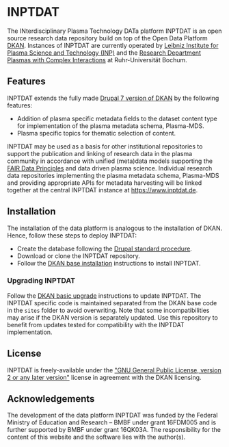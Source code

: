# INPTDAT

The INterdisciplinary Plasma Technology DATa platform INPTDAT is an open source research data repository build on top of the Open Data Platform [DKAN](https://getdkan.org). Instances of INPTDAT are currently operated by [Leibniz Institute for Plasma Science and Technology (INP)](https://www.inptdat.de) and the [Research Department Plasmas with Complex Interactions](https://rdpcidat.rub.de) at Ruhr-Universität Bochum.

## Features

INPTDAT extends the fully made [Drupal 7 version of DKAN](https://github.com/GetDKAN/dkan-drops-7) by the following features:

* Addition of plasma specific metadata fields to the dataset content type for implementation of the plasma metadata schema, Plasma-MDS. 
* Plasma specific topics for thematic selection of content.

INPTDAT may be used as a basis for other institutional repositories to support the publication and linking of research data in the plasma community in accordance with unified (meta)data models supporting the [FAIR Data Principles](https://www.go-fair.org/fair-principles/) and data driven plasma science. Individual research data repositories implementing the plasma metadata schema, Plasma-MDS and providing appropriate APIs for metadata harvesting will be linked together at the central INPTDAT instance at https://www.inptdat.de.

## Installation

The installation of the data platform is analogous to the installation of DKAN. Hence, follow these steps to deploy INPTDAT:

* Create the database following the [Drupal standard procedure](https://www.drupal.org/docs/7/install/step-2-create-the-database).
* Download or clone the INPTDAT repository.
* Follow the [DKAN base installation](https://dkan.readthedocs.io/en/latest/installation/basic.html#installation) instructions to install INPTDAT.

### Upgrading INPTDAT

Follow the [DKAN basic upgrade](https://dkan.readthedocs.io/en/latest/introduction/maintaining.html#basic-upgrades) instructions to update INPTDAT. The INPTDAT specific code is maintained separated from the DKAN base code in the `sites` folder to avoid overwriting. Note that some incompatibilities may arise if the DKAN version is separately updated. Use this repository to benefit from updates tested for compatibility with the INPTDAT implementation.

## License

INPTDAT is freely-available under the ["GNU General Public License, version 2 or any later version"](https://www.gnu.org/licenses/old-licenses/gpl-2.0.en.html) license in agreement with the DKAN licensing.

## Acknowledgements

The development of the data platform INPTDAT was funded by the Federal Ministry of Education and Research – BMBF under grant 16FDM005 and is further supported by BMBF under grant 16QK03A. The responsibility for the content of this website and the software lies with the author(s).
